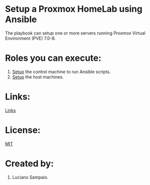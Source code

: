 # Setup a Proxmox HomeLab using Ansible

The playbook can setup one or more servers running Proxmox Virtual Environment (PVE) 7.0-8.

# Roles you can execute:
1. [Setup](roles/01-setup-control-machine/README.md) the control machine to run Ansible scripts.
1. [Setup](roles/02-setup-host-machines/README.md) the host machines.

# Links:

[Links](links.md "Links")

# License:

[MIT](LICENSE "MIT License")

# Created by: 

1. Luciano Sampaio.

